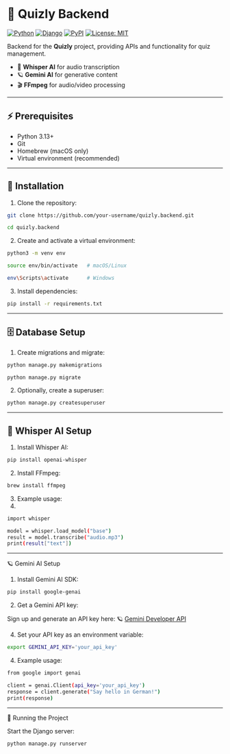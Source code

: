 # 🎯 Quizly Backend

[![Python](https://img.shields.io/badge/Python-3.13-blue?logo=python&logoColor=white)](https://www.python.org/)
[![Django](https://img.shields.io/badge/Django-5-green?logo=django&logoColor=white)](https://www.djangoproject.com/)
[![PyPI](https://img.shields.io/pypi/v/google-genai?label=Google%20GenAI)](https://pypi.org/project/google-genai/)
[![License: MIT](https://img.shields.io/badge/License-MIT-yellow.svg)](LICENSE)

Backend for the **Quizly** project, providing APIs and functionality for quiz management.

- 🤖 **Whisper AI** for audio transcription
- 🪐 **Gemini AI** for generative content
- 🎬 **FFmpeg** for audio/video processing

---

## ⚡ Prerequisites

- Python 3.13+
- Git
- Homebrew (macOS only)
- Virtual environment (recommended)

---

## 🚀 Installation

1. Clone the repository:

```bash
git clone https://github.com/your-username/quizly.backend.git
```
```bash
cd quizly.backend
```

2. Create and activate a virtual environment:

```bash
python3 -m venv env
```
```bash
source env/bin/activate   # macOS/Linux
```
```bash
env\Scripts\activate      # Windows
```
3. Install dependencies:
```bash
pip install -r requirements.txt

```
---

## 🗄 Database Setup

1. Create migrations and migrate:
```bash
python manage.py makemigrations
```
```bash
python manage.py migrate
```

2. Optionally, create a superuser:

```bash
python manage.py createsuperuser
```
---

## 🎤 Whisper AI Setup

1. Install Whisper AI:
   
```bash
pip install openai-whisper
```
2. Install FFmpeg:
   
```bash
brew install ffmpeg 
```

3. Example usage:
4. 
```bash
import whisper

model = whisper.load_model("base")
result = model.transcribe("audio.mp3")
print(result["text"])
```

---

🪐 Gemini AI Setup

1. Install Gemini AI SDK:
   
```bash
pip install google-genai
```
2. Get a Gemini API key:
   
Sign up and generate an API key here: 🪐 [Gemini Developer API](https://ai.google.dev/)  


4. Set your API key as an environment variable:
   
```bash
export GEMINI_API_KEY='your_api_key'
```

4. Example usage:
   
```bash
from google import genai

client = genai.Client(api_key='your_api_key')
response = client.generate("Say hello in German!")
print(response)
```

---
🏃 Running the Project

Start the Django server:
```bash
python manage.py runserver
```

```bash
```
```bash
```
```bash
```

